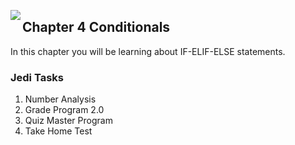 <img align="left" src="http://hermonswebsites.com/Classes/CS/python.png"><H2>Chapter 4 Conditionals</H2>

In this chapter you will be learning about IF-ELIF-ELSE statements. 


<h3>Jedi Tasks</h3>
<ol>
  <li>Number Analysis</li>
  <li>Grade Program 2.0</li>
  <li>Quiz Master Program</li>
  <li>Take Home Test</li>
  </ol>
